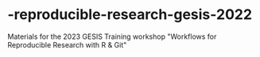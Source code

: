 # -reproducible-research-gesis-2022
Materials for the 2023 GESIS Training workshop "Workflows for Reproducible Research with R &amp; Git" 
